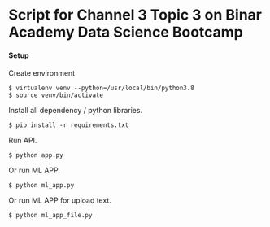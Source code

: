 # Script for Channel 3 Topic 3 on Binar Academy Data Science Bootcamp

#### Setup

Create environment

```
$ virtualenv venv --python=/usr/local/bin/python3.8
$ source venv/bin/activate
```

Install all dependency / python libraries.

```
$ pip install -r requirements.txt
```

Run API.

```
$ python app.py 
```

Or run ML APP.

```
$ python ml_app.py 
```
Or run ML APP for upload text.

```
$ python ml_app_file.py 
```